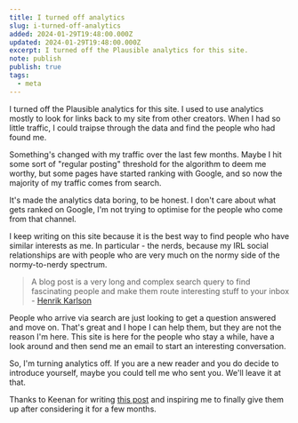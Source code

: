 ```yaml
---
title: I turned off analytics
slug: i-turned-off-analytics
added: 2024-01-29T19:48:00.000Z
updated: 2024-01-29T19:48:00.000Z
excerpt: I turned off the Plausible analytics for this site.
note: publish
publish: true
tags:
  - meta
---
```


I turned off the Plausible analytics for this site. I used to use analytics mostly to look for links back to my site from other creators. When I had so little traffic, I could traipse through the data and find the people who had found me. 

Something's changed with my traffic over the last few months. Maybe I hit some sort of "regular posting" threshold for the algorithm to deem me worthy, but some pages have started ranking with Google, and so now the majority of my traffic comes from search.

It's made the analytics data boring, to be honest. I don't care about what gets ranked on Google, I'm not trying to optimise for the people who come from that channel.

I keep writing on this site because it is the best way to find people who have similar interests as me. In particular - the nerds, because my IRL social relationships are with people who are very much on the normy side of the normy-to-nerdy spectrum.

> A blog post is a very long and complex search query to find fascinating people and make them route interesting stuff to your inbox - [Henrik Karlson](https://substack.com/@henrikkarlsson)

People who arrive via search are just looking to get a question answered and move on. That's great and I hope I can help them, but they are not the reason I'm here. This site is here for the people who stay a while, have a look around and then send me an email to start an interesting conversation. 

So, I'm turning analytics off. If you are a new reader and you do decide to introduce yourself, maybe you could tell me who sent you. We'll leave it at that.

Thanks to Keenan for writing [this post](https://gkeenan.co/avgb/im-turning-off-my-website-analytics-because-im-very-brave-and-i-promise-i-truly-do-not-care-about-the-numbers) and inspiring me to finally give them up after considering it for a few months.




